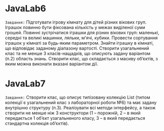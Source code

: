# JavaLab6
```Завдання:```
Підготувати ігрову кімнату для дітей різних вікових груп. Іграшок повинно
бути фіксована кількість у межах виділеної суми грошей. Повинні зустрічатися
іграшки для різних вікових груп: маленькі, середні та великі машинки, ляльки,
м'ячі, кубики. Провести сортування іграшок у кімнаті за будь-яким
параметром. Знайти іграшку в кімнаті, що відповідає заданому діапазону
вартості.
Створити узагальнений клас та не менше 3 класів-нащадків, що описують задану
варіантом (п.2) область знань. Створити клас, що складається з масиву об’єктів, з
яким можна виконати вказані варіантом дії.

# JavaLab7
```Завдання:```
Створити клас, що описує типізовану колекцію List (типом колекції є узагальнений
клас з лабораторної роботи №6) та має задану внутрішню структуру (п.3). 
Реалізувати всі методи інтерфейсу, а також створити не менше ніж 3 конструктори 
(1 – порожній, 2 – в який передається 1 об’єкт узагальненого класу, 3 – в який 
передається стандартна колекція об’єктів).
